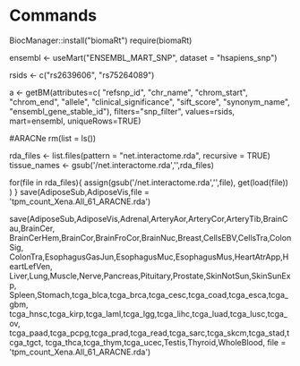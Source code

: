 # Commands
BiocManager::install("biomaRt")
require(biomaRt)

ensembl <- useMart("ENSEMBL_MART_SNP", dataset = "hsapiens_snp")

rsids <- c("rs2639606", "rs75264089")

a <- getBM(attributes=c(
  "refsnp_id", "chr_name", "chrom_start", "chrom_end",
  "allele", "clinical_significance", "sift_score",
  "synonym_name", "ensembl_gene_stable_id"),
  filters="snp_filter", values=rsids,
  mart=ensembl, uniqueRows=TRUE) 
  
  
  
  #ARACNe
  rm(list = ls())

rda_files <- list.files(pattern = "net.interactome.rda", recursive = TRUE)
tissue_names <- gsub('/net.interactome.rda','',rda_files)

for(file in rda_files){
  assign(gsub('/net.interactome.rda','',file), get(load(file)) )
}
save(AdiposeSub,AdiposeVis,file = 'tpm_count_Xena.All_61_ARACNE.rda')

save(AdiposeSub,AdiposeVis,Adrenal,ArteryAor,ArteryCor,ArteryTib,BrainCau,BrainCer,
     BrainCerHem,BrainCor,BrainFroCor,BrainNuc,Breast,CellsEBV,CellsTra,ColonSig,
     ColonTra,EsophagusGasJun,EsophagusMuc,EsophagusMus,HeartAtrApp,HeartLefVen,
     Liver,Lung,Muscle,Nerve,Pancreas,Pituitary,Prostate,SkinNotSun,SkinSunExp,
     Spleen,Stomach,tcga_blca,tcga_brca,tcga_cesc,tcga_coad,tcga_esca,tcga_gbm,
     tcga_hnsc,tcga_kirp,tcga_laml,tcga_lgg,tcga_lihc,tcga_luad,tcga_lusc,tcga_ov,
     tcga_paad,tcga_pcpg,tcga_prad,tcga_read,tcga_sarc,tcga_skcm,tcga_stad,tcga_tgct,
     tcga_thca,tcga_thym,tcga_ucec,Testis,Thyroid,WholeBlood,
     file = 'tpm_count_Xena.All_61_ARACNE.rda')

